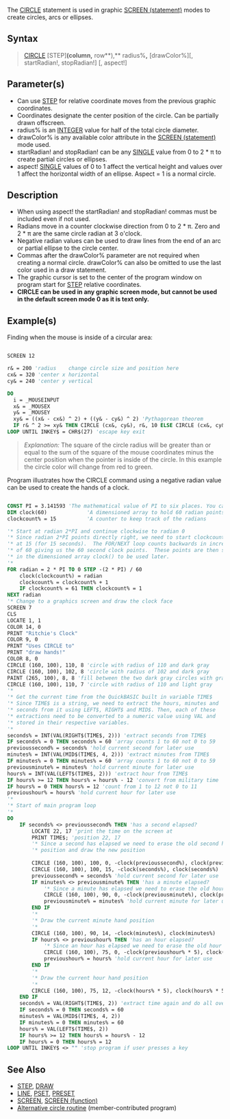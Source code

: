 The [CIRCLE](CIRCLE) statement is used in graphic [SCREEN (statement)](SCREEN-(statement)) modes to create circles, arcs or ellipses.

## Syntax

> [CIRCLE](CIRCLE) [STEP]**(**column**,** row**),** radius%**,** [drawColor%][, startRadian!, stopRadian!] [, aspect!]

## Parameter(s)

* Can use [STEP](STEP) for relative coordinate moves from the previous graphic coordinates.
* Coordinates designate the center position of the circle. Can be partially drawn offscreen.
* radius% is an [INTEGER](INTEGER) value for half of the total circle diameter.
* drawColor% is any available color attribute in the [SCREEN (statement)](SCREEN-(statement)) mode used. 
* startRadian! and stopRadian! can be any [SINGLE](SINGLE) value from 0 to 2 * &pi; to create partial circles or ellipses.
* aspect! [SINGLE](SINGLE) values of 0 to 1 affect the vertical height and values over 1 affect the horizontal width of an ellipse. Aspect = 1 is a normal circle.

## Description
 
* When using aspect! the startRadian! and stopRadian! commas must be included even if not used.
* Radians move in a counter clockwise direction from 0 to 2 * &pi;. Zero and 2 * &pi; are the same circle radian at 3 o'clock.
* Negative radian values can be used to draw lines from the end of an arc or partial ellipse to the circle center.
* Commas after the drawColor% parameter are not required when creating a normal circle. drawColor% can also be omitted to use the last color used in a draw statement.
* The graphic cursor is set to the center of the program window on program start for [STEP](STEP) relative coordinates.
* **CIRCLE can be used in any graphic screen mode, but cannot be used in the default screen mode 0 as it is text only.** 

## Example(s)

Finding when the mouse is inside of a circular area:

```vb

SCREEN 12

r& = 200 'radius    change circle size and position here
cx& = 320 'center x horizontal
cy& = 240 'center y vertical

DO
  i = _MOUSEINPUT
  x& = _MOUSEX
  y& = _MOUSEY
  xy& = ((x& - cx&) ^ 2) + ((y& - cy&) ^ 2) 'Pythagorean theorem
  IF r& ^ 2 >= xy& THEN CIRCLE (cx&, cy&), r&, 10 ELSE CIRCLE (cx&, cy&), r&, 12
LOOP UNTIL INKEY$ = CHR$(27) 'escape key exit 

```

> *Explanation:* The square of the circle radius will be greater than or equal to the sum of the square of the mouse coordinates minus the center position when the pointer is inside of the circle. In this example the circle color will change from red to green.

Program illustrates how the CIRCLE command using a negative radian value can be used to create the hands of a clock.

```vb

CONST PI = 3.141593 'The mathematical value of PI to six places. You can also use QB64's native _PI.
DIM clock(60)             'A dimensioned array to hold 60 radian points
clockcount% = 15          'A counter to keep track of the radians

'* Start at radian 2*PI and continue clockwise to radian 0
'* Since radian 2*PI points directly right, we need to start clockcount%
'* at 15 (for 15 seconds).  The FOR/NEXT loop counts backwards in increments
'* of 60 giving us the 60 second clock points.  These points are then stored
'* in the dimensioned array clock() to be used later.
'*
FOR radian = 2 * PI TO 0 STEP -(2 * PI) / 60
    clock(clockcount%) = radian
    clockcount% = clockcount% + 1
    IF clockcount% = 61 THEN clockcount% = 1
NEXT radian
'* Change to a graphics screen and draw the clock face
SCREEN 7
CLS
LOCATE 1, 1
COLOR 14, 0
PRINT "Ritchie's Clock"
COLOR 9, 0
PRINT "Uses CIRCLE to"
PRINT "draw hands!"
COLOR 8, 0
CIRCLE (160, 100), 110, 8 'circle with radius of 110 and dark gray
CIRCLE (160, 100), 102, 8 'circle with radius of 102 and dark gray
PAINT (265, 100), 8, 8 'fill between the two dark gray circles with gray
CIRCLE (160, 100), 110, 7 'circle with radius of 110 and light gray
'*
'* Get the current time from the QuickBASIC built in variable TIME$
'* Since TIME$ is a string, we need to extract the hours, minutes and
'* seconds from it using LEFT$, RIGHT$ and MID$. Then, each of these
'* extractions need to be converted to a numeric value using VAL and
'* stored in their respective variables.
'*
seconds% = INT(VAL(RIGHT$(TIME$, 2))) 'extract seconds from TIME$
IF seconds% = 0 THEN seconds% = 60 'array counts 1 to 60 not 0 to 59
previoussecond% = seconds% 'hold current second for later use
minutes% = INT(VAL(MID$(TIME$, 4, 2))) 'extract minutes from TIME$
IF minutes% = 0 THEN minutes% = 60 'array counts 1 to 60 not 0 to 59
previousminute% = minutes% 'hold current minute for later use
hours% = INT(VAL(LEFT$(TIME$, 2))) 'extract hour from TIME$
IF hours% >= 12 THEN hours% = hours% - 12 'convert from military time
IF hours% = 0 THEN hours% = 12 'count from 1 to 12 not 0 to 11
previoushour% = hours% 'hold current hour for later use
'*
'* Start of main program loop
'*
DO
    IF seconds% <> previoussecond% THEN 'has a second elapsed?
        LOCATE 22, 17 'print the time on the screen at
        PRINT TIME$; 'position 22, 17
        '* Since a second has elapsed we need to erase the old second hand
        '* position and draw the new position
     
        CIRCLE (160, 100), 100, 0, -clock(previoussecond%), clock(previoussecond%)
        CIRCLE (160, 100), 100, 15, -clock(seconds%), clock(seconds%)
        previoussecond% = seconds% 'hold current second for later use
        IF minutes% <> previousminute% THEN 'has a minute elapsed?
            '* Since a minute has elapsed we need to erase the old hour hand position
            CIRCLE (160, 100), 90, 0, -clock(previousminute%), clock(previousminute%)
            previousminute% = minutes% 'hold current minute for later use
        END IF
        '*
        '* Draw the current minute hand position
        '*
        CIRCLE (160, 100), 90, 14, -clock(minutes%), clock(minutes%)
        IF hours% <> previoushour% THEN 'has an hour elapsed?
            '* Since an hour has elapsed we need to erase the old hour hand position        
            CIRCLE (160, 100), 75, 0, -clock(previoushour% * 5), clock(previoushour% * 5)
            previoushour% = hours% 'hold current hour for later use
        END IF
        '*
        '* Draw the current hour hand position
        '*
        CIRCLE (160, 100), 75, 12, -clock(hours% * 5), clock(hours% * 5)
    END IF
    seconds% = VAL(RIGHT$(TIME$, 2)) 'extract time again and do all over
    IF seconds% = 0 THEN seconds% = 60
    minutes% = VAL(MID$(TIME$, 4, 2))
    IF minutes% = 0 THEN minutes% = 60
    hours% = VAL(LEFT$(TIME$, 2))
    IF hours% >= 12 THEN hours% = hours% - 12
    IF hours% = 0 THEN hours% = 12
LOOP UNTIL INKEY$ <> "" 'stop program if user presses a key 


```

## See Also

* [STEP](STEP), [DRAW](DRAW)
* [LINE](LINE), [PSET](PSET), [PRESET](PRESET)
* [SCREEN](SCREEN), [SCREEN (function)](SCREEN-(function))
* [Alternative circle routine](Alternative-circle-routine) (member-contributed program)
